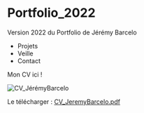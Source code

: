 # Portfolio_2022

Version 2022 du Portfolio de Jérémy Barcelo

- Projets
- Veille
- Contact

Mon CV ici !

![CV_JérémyBarcelo](https://user-images.githubusercontent.com/76524822/185505508-322ccb7c-ff6a-41fa-ae1e-9d65b8656fa2.jpg)

Le télécharger :
[CV_JeremyBarcelo.pdf](https://github.com/Pinkoune/Portfolio/files/9378022/CV_JeremyBarcelo.pdf)
